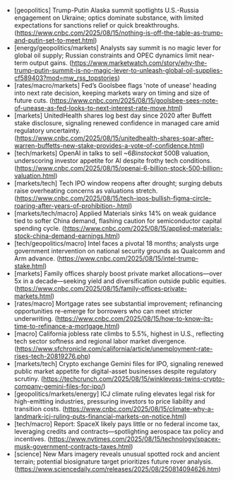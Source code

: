 - [geopolitics] Trump-Putin Alaska summit spotlights U.S.-Russia engagement on Ukraine; optics dominate substance, with limited expectations for sanctions relief or quick breakthroughs. (https://www.cnbc.com/2025/08/15/nothing-is-off-the-table-as-trump-and-putin-set-to-meet.html)
- [energy/geopolitics/markets] Analysts say summit is no magic lever for global oil supply; Russian constraints and OPEC dynamics limit near-term output gains. (https://www.marketwatch.com/story/why-the-trump-putin-summit-is-no-magic-lever-to-unleash-global-oil-supplies-cf589403?mod=mw_rss_topstories)
- [rates/macro/markets] Fed’s Goolsbee flags 'note of unease' heading into next rate decision, keeping markets wary on timing and size of future cuts. (https://www.cnbc.com/2025/08/15/goolsbee-sees-note-of-unease-as-fed-looks-to-next-interest-rate-move.html)
- [markets] UnitedHealth shares log best day since 2020 after Buffett stake disclosure, signaling renewed confidence in managed care amid regulatory uncertainty. (https://www.cnbc.com/2025/08/15/unitedhealth-shares-soar-after-warren-buffetts-new-stake-provides-a-vote-of-confidence.html)
- [tech/markets] OpenAI in talks to sell ~$6B in stock at ~$500B valuation, underscoring investor appetite for AI despite frothy tech conditions. (https://www.cnbc.com/2025/08/15/openai-6-billion-stock-500-billion-valuation.html)
- [markets/tech] Tech IPO window reopens after drought; surging debuts raise overheating concerns as valuations stretch. (https://www.cnbc.com/2025/08/15/tech-ipos-bullish-figma-circle-roaring-after-years-of-prohibition-.html)
- [markets/tech/macro] Applied Materials sinks 14% on weak guidance tied to softer China demand, flashing caution for semiconductor capital spending cycle. (https://www.cnbc.com/2025/08/15/applied-materials-stock-china-demand-earnings.html)
- [tech/geopolitics/macro] Intel faces a pivotal 18 months; analysts urge government intervention on national security grounds as Qualcomm and Arm advance. (https://www.cnbc.com/2025/08/15/intel-trump-stake.html)
- [markets] Family offices sharply boost private market allocations—over 5x in a decade—seeking yield and diversification outside public equities. (https://www.cnbc.com/2025/08/15/family-offices-private-markets.html)
- [rates/macro] Mortgage rates see substantial improvement; refinancing opportunities re-emerge for borrowers who can meet stricter underwriting. (https://www.cnbc.com/2025/08/15/how-to-know-its-time-to-refinance-a-mortgage.html)
- [macro] California jobless rate climbs to 5.5%, highest in U.S., reflecting tech sector softness and regional labor market divergence. (https://www.sfchronicle.com/california/article/unemployment-rate-rises-tech-20819276.php)
- [markets/tech] Crypto exchange Gemini files for IPO, signaling renewed public market appetite for digital-asset businesses despite regulatory scrutiny. (https://techcrunch.com/2025/08/15/winklevoss-twins-crypto-company-gemini-files-for-ipo/)
- [geopolitics/markets/energy] ICJ climate ruling elevates legal risk for high-emitting industries, pressuring investors to price liability and transition costs. (https://www.cnbc.com/2025/08/15/climate-why-a-landmark-icj-ruling-puts-financial-markets-on-notice.html)
- [tech/macro] Report: SpaceX likely pays little or no federal income tax, leveraging credits and contracts—spotlighting aerospace tax policy and incentives. (https://www.nytimes.com/2025/08/15/technology/spacex-musk-government-contracts-taxes.html)
- [science] New Mars imagery reveals unusual spotted rock and ancient terrain; potential biosignature target prioritizes future rover analysis. (https://www.sciencedaily.com/releases/2025/08/250814094626.htm)